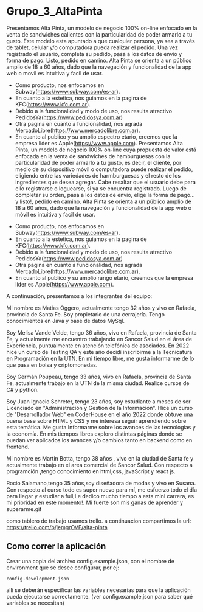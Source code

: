# Grupo_3_AltaPinta

Presentamos Alta Pinta, un modelo de negocio 100% on-line enfocado en la venta de sandwiches calientes con la particularidad de poder armarlo a tu gusto. Este modelo esta apuntado a que cualquier persona, ya sea a través de tablet, celular y/o computadora pueda realizar el pedido.
Una vez registrado el usuario, completa su pedido, pasa a los datos de envío y forma de pago. Listo, pedido en camino.
Alta Pinta se orienta a un público amplio de 18 a 60 años, dado que la navegación y funcionalidad de la app web o movil es intuitiva y facil de usar.

- Como producto, nos enfocamos en Subway(https://www.subway.com/es-ar).
- En cuanto a la estetica, nos guiamos en la pagina de KFC(https://www.kfc.com.ar).
- Debido a la funcionalidad y modo de uso, nos resulta atractivo PedidosYa(https://www.pedidosya.com.ar)
- Otra pagina en cuanto a funcionalidad, nos agrada MercadoLibre(https://www.mercadolibre.com.ar).
- En cuanto al publico y su amplio espectro etario, creemos que la empresa lider es Apple(https://www.apple.com).
Presentamos Alta Pinta, un modelo de negocio 100% on-line cuya propuesta de valor está enfocada en la venta de sandwiches de hamburguesas con la particularidad de poder armarlo a tu gusto, es decir, el cliente, por medio de su dispositivo móvil o computadora puede realizar el pedido, eligiendo entre las variedades de harmburguesas y el resto de los ingredientes que desea agregar.
Cabe resaltar que el usuario debe para ello registrarse o loguearse, si ya se encuentra registrado. Luego de completar su orden, pasa a los datos de envío, elige la forma de pago... y listo!, pedido en camino.
Alta Pinta se orienta a un público amplio de 18 a 60 años, dado que la navegación y funcionalidad de la app web o móvil es intuitiva y facil de usar.
+ Como producto, nos enfocamos en Subway(https://www.subway.com/es-ar).
+ En cuanto a la estetica, nos guiamos en la pagina de KFC(https://www.kfc.com.ar).
+ Debido a la funcionalidad y modo de uso, nos resulta atractivo PedidosYa(https://www.pedidosya.com.ar)
+ Otra pagina en cuanto a funcionalidad, nos agrada MercadoLibre(https://www.mercadolibre.com.ar).
+ En cuanto al publico y su amplio rango etario, creemos que la empresa lider es Apple(https://www.apple.com).

A continuación, presentamos a los integrantes del equipo:

Mi nombre es Matias Oggero, actualmente tengo 32 años y vivo en Rafaela, provincia de Santa Fe. Soy propietario de una cerrajería. Tengo conocimientos en Java y base de datos MySql.

Soy Melisa Vande Velde, tengo 36 años, vivo en Rafaela, provincia de Santa Fe, y actualmente me encuentro trabajando en Sancor Salud en el área de Experiencia, puntualmente en atención telefónica de asociados. En 2022 hice un curso de Testing QA y este año decidí inscribirme a la Tecnicatura en Programación en la UTN. En mi tiempo libre, me gusta informarme de lo que pasa en bolsa y criptomonedas.

Soy Germán Poupeau, tengo 33 años, vivo en Rafaela, provincia de Santa Fe, actualmente trabajo en la UTN de la misma ciudad. Realice cursos de C# y python.

Soy Juan Ignacio Schreter, tengo 23 años, soy estudiante a meses de ser Licenciado en "Administración y Gestión de la Información". Hice un curso de "Desarrollador Web" en CoderHouse en el año 2022 donde obtuve una buena base sobre HTML y CSS y me interesa seguir aprendiendo sobre esta temática.
Me gusta Informarme sobre los avances de las tecnologías y la economía.
En mis tiempos libres exploro distintas páginas donde se puedan ver aplicados los avances y/o cambios tanto en backend como en frontend.

Mi nombre es Martín Botta, tengo 38 años , vivo en la ciudad de Santa fe y actualmente trabajo en el area comercial de Sancor Salud. Con respecto a programción ,tengo conocimiento en html,css, javaScript y react js.

Rocio Salamano,tengo 35 años,soy diseñadora de modas y vivo en Susana.
Con respecto al curso todo es super nuevo para mí,  me esfuerzo todo el día para llegar y estudiar a full;Le dedico mucho tiempo a esta mini carrera, es mi prioridad en este momento!.
Mi fuerte son mis ganas de aprender y superarme.git

como tablero de trabajo usamos trello. a continuacion compartimos la url:
https://trello.com/b/jemgrOVF/alta-pinta


## Como correr la aplicación

Crear una copia del archivo config.example.json, con el nombre de environment que se desee configurar, por ej:

```
config.development.json
```

allí se deberán especificar las variables necesarias para que la aplicación pueda ejecutarse correctamente. (ver config.example.json para saber qué variables se necesitan)